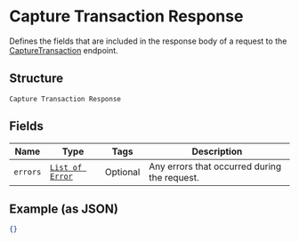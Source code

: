 
# Capture Transaction Response

Defines the fields that are included in the response body of
a request to the [CaptureTransaction](../../doc/api/transactions.md#capture-transaction) endpoint.

## Structure

`Capture Transaction Response`

## Fields

| Name | Type | Tags | Description |
|  --- | --- | --- | --- |
| `errors` | [`List of Error`](../../doc/models/error.md) | Optional | Any errors that occurred during the request. |

## Example (as JSON)

```json
{}
```

